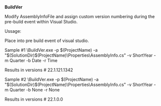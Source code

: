 **BuildVer**

Modify AssemblyInfoFile and assign custom version numbering during the pre-build event within Visual Studio.

Ussage:

Place into pre build event of visual studio.

Sample #1
<BduildVer location>\BuildVer.exe -p $(ProjectName) -a "$(SolutionDir)$(ProjectName)\Properties\AssemblyInfo.cs" -v ShortYear -m Quarter -b Date -r Time
  
Results in versions # 22.1.121.1342

Sample #2
<BduildVer location>\BuildVer.exe -p $(ProjectName) -a "$(SolutionDir)$(ProjectName)\Properties\AssemblyInfo.cs" -v ShortYear -m Quarter -b None -r None
  
Results in versions # 22.1.0.0
